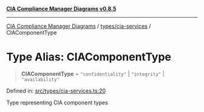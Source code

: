 [**CIA Compliance Manager Diagrams v0.8.5**](../../../README.md)

***

[CIA Compliance Manager Diagrams](../../../modules.md) / [types/cia-services](../README.md) / CIAComponentType

# Type Alias: CIAComponentType

> **CIAComponentType** = `"confidentiality"` \| `"integrity"` \| `"availability"`

Defined in: [src/types/cia-services.ts:20](https://github.com/Hack23/cia-compliance-manager/blob/3ae0301247f765ba03c8c0fe645db4718bb8af76/src/types/cia-services.ts#L20)

Type representing CIA component types
